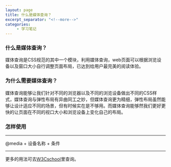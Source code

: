 ```yaml
---
layout: page
title: 什么是媒体查询？
excerpt_separator: "<!--more-->"
categories:
     - 学习笔记
---
```

### 什么是媒体查询？
媒体查询是CSS规范的其中一个模块，利用媒体查询，web页面可以根据浏览设备以及窗口大小自行调整页面布局，已达到给用户最完美的阅读体验。
<!--more-->
### 为什么需要媒体查询？
媒体查询能够让我们针对不同的浏览器以及不同的浏览设备做出不同的CSS样式，媒体查询与弹性布局有异曲同工之妙，但媒体查询更为精细，弹性布局虽然能够让设计适应不同的场景，但有时候实在是不够用。而媒体查询能够然我们更好更快的让页面在不同的视口大小和浏览设备上变化自己的布局。

### 怎样使用
---

@media + 设备名称 + 条件

---
更多的用法可去[W3Cschool](https://www.w3cschool.cn/cssref/css3-pr-mediaquery.html)里查询。